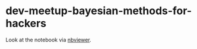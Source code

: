 # dev-meetup-bayesian-methods-for-hackers

Look at the notebook via [nbviewer](https://nbviewer.jupyter.org/github/cs224/dev-meetup-bayesian-methods-for-hackers/blob/master/bayesian-methods-for-hackers.ipynb).
